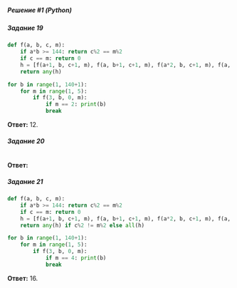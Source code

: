 ##### Решение #1 (Python)

##### Задание 19
```python
def f(a, b, c, m):
	if a*b >= 144: return c%2 == m%2
	if c == m: return 0
	h = [f(a+1, b, c+1, m), f(a, b+1, c+1, m), f(a*2, b, c+1, m), f(a, b*2, c+1, m)]
	return any(h)

for b in range(1, 140+1):
	for m in range(1, 5):
		if f(3, b, 0, m):
			if m == 2: print(b)
			break
```
**Ответ:** 12.

##### Задание 20
```
```
**Ответ:**

##### Задание 21
<!--В решении задания 20 заменить ``m == 3`` на ``m == 4``.-->
```python
def f(a, b, c, m):
	if a*b >= 144: return c%2 == m%2
	if c == m: return 0
	h = [f(a+1, b, c+1, m), f(a, b+1, c+1, m), f(a*2, b, c+1, m), f(a, b*2, c+1, m)]
	return any(h) if c%2 != m%2 else all(h)

for b in range(1, 140+1):
	for m in range(1, 5):
		if f(3, b, 0, m):
			if m == 4: print(b)
			break
```
**Ответ:** 16.
